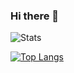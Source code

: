 ### Hi there 👋

<!--
**shahil-a/shahil-a** is a ✨ _special_ ✨ repository because its `README.md` (this file) appears on your GitHub profile.

Here are some ideas to get you started:

- 🔭 I’m currently working on ...
- 🌱 I’m currently learning ...
- 👯 I’m looking to collaborate on ...
- 🤔 I’m looking for help with ...
- 💬 Ask me about ...
- 📫 How to reach me: ...
- 😄 Pronouns: ...
- ⚡ Fun fact: ...
-->

![Stats](https://github-readme-stats.vercel.app/api?username=shahil-a&count_private=true&show_icons=true&theme=tokyonight)



[![Top Langs](https://github-readme-stats.vercel.app/api/top-langs/?username=shahil-a&count_private=true)](https://github.com/anuraghazra/github-readme-stats)
